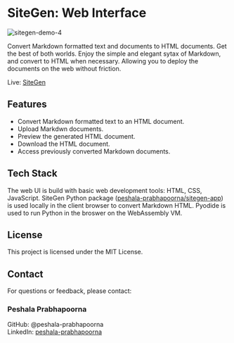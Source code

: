 # SiteGen: Web Interface

![sitegen-demo-4](https://github.com/user-attachments/assets/39e0d819-8a69-47d6-8e37-1db58a0778c7)

Convert Markdown formatted text and documents to HTML documents. Get the best of both worlds. Enjoy the simple and elegant sytax of Markdown, and convert to HTML when necessary. Allowing you to deploy the documents on the web without friction.

Live: [SiteGen](https://sitegen.lavenderleit.dev/)

## Features

- Convert Markdown formatted text to an HTML document.
- Upload Markdwn documents.
- Preview the generated HTML document.
- Download the HTML document.
- Access previously converted Markdown documents.

## Tech Stack

The web UI is build with basic web development tools: HTML, CSS, JavaScript. SiteGen Python package ([peshala-prabhapoorna/sitegen-app](https://github.com/peshala-prabhapoorna/sitegen-app/releases/latest)) is used locally in the client browser to convert Markdown HTML. Pyodide is used to run Python in the broswer on the WebAssembly VM.

## License

This project is licensed under the MIT License.

## Contact

For questions or feedback, please contact:  

### Peshala Prabhapoorna  

GitHub: @peshala-prabhapoorna  
LinkedIn: [peshala-prabhapoorna](https://www.linkedin.com/in/peshala-prabhapoorna/)

